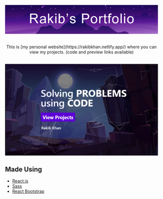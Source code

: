 <div align="middle">
    <a href="https://rakibkhan.netlify.app/">
        <img src="images/banner.png">
    </a>
    <br>
    <br>
    <p>
        This is [my personal website](https://rakibkhan.netlify.app/) where you can view my projects. (code and preview links available)
    </p>
    <br>
</div>

<img src="images/homepage.PNG">

## Made Using

-   [React.js](https://reactjs.org/)
-   [Sass](https://sass-lang.com/)
-   [React Bootstrap](https://react-bootstrap.github.io/)
